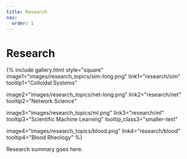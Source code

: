 ```yaml
---
title: Research
nav:
  order: 1
---
```


# <i class="fas research"></i>Research

{% include gallery.html style="square"
  image1="images/research_topics/sim-long.png"
  link1="research/sim"
  tooltip1="Colloidal Systems"

  image2="images/research_topics/net-long.png"
  link2="research/net"
  tooltip2="Network Science"

  image3="images/research_topics/ml.png"
  link3="research/ml"
  tooltip3="Scientific Machine Learning"
  tooltip_class3="smaller-text"

  image4="images/research_topics/blood.png"
  link4="research/blood"
  tooltip4="Blood Rheology"
   %}

Research summary goes here.